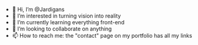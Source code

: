 - 👋 Hi, I’m @Jardigans
- 👀 I’m interested in turning vision into reality
- 🌱 I’m currently learning everything front-end
- 💞️ I’m looking to collaborate on anything
- 📫 How to reach me: the "contact" page on my portfolio has all my links

<!---
Jardigans/Jardigans is a ✨ special ✨ repository because its `README.md` (this file) appears on your GitHub profile.
You can click the Preview link to take a look at your changes.
--->
